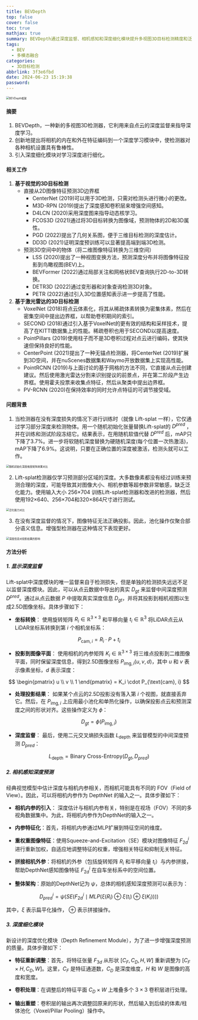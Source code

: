 ```yaml
---
title: BEVDepth
top: false
cover: false
toc: true
mathjax: true
summary: BEVDepth通过深度监督、相机感知和深度细化模块提升多视图3D目标检测精度和泛化能力。
tags:
  - BEV
  - 多模态融合
categories:
  - 3D目标检测
abbrlink: 3f3e6fbd
date: 2024-06-23 15:19:38
password:
---
```


<img src="./BEVDepth/image-20240612101031335.png" alt="BEVDepth框架" style="zoom:50%;" />

#### 摘要

1. BEVDepth，一种新的多视图3D检测器，它利用来自点云的深度监督来指导深度学习。
2. 创新地提出将相机的内在和外在特征编码到一个深度学习模块中，使检测器对各种相机设置具有鲁棒性。
3. 引入深度细化模块对学习深度进行细化。

#### 相关工作

1. **基于视觉的3D目标检测**
   - 直接从2D图像特征预测3D边界框
     - CenterNet (2019)可以用于3D检测，只需对检测头进行微小的更改。
     - M3D-RPN (2019)提出了深度感知卷积层来增强空间感知。
     - D4LCN (2020)采用深度图来指导动态核学习。
     - FCOS3D (2021)通过将3D目标转换为图像域，预测物体的2D和3D属性。
     - PGD (2022)提出了几何关系图，便于三维目标检测的深度估计。
     - DD3D (2021)证明深度预训练可以显著提高端到端3D检测。
   - 预测3D空间中的物体（将二维图像特征转换为三维空间）
     - LSS (2020)提出了一种视图变换方法，预测深度分布并将图像特征投影到鸟瞰视图(BEV)上。
     - BEVFormer (2022)通过局部关注和网格状BEV查询执行2D-to-3D转换。
     - DETR3D (2022)通过变形器和对象查询检测3D对象。
     - PETR (2022)通过引入3D位置感知表示进一步提高了性能。
2. **基于激光雷达的3D目标检测**
   - VoxelNet (2018)将点云体素化，将其从稀疏体素转换为密集体素，然后在密集空间中提出边界框，以帮助卷积期间的索引。
   - SECOND (2018)通过引入基于VoxelNet的更有效的结构和采样技术，提高了在KITTI数据集上的性能。稀疏卷积也用于SECOND以提高速度。
   - PointPillars (2019)使用柱子而不是3D卷积过程对点云进行编码，使其快速但保持良好的性能。
   - CenterPoint (2021)提出了一种无锚点检测器，将CenterNet (2019)扩展到3D空间，并在nuScenes数据集和Waymo开放数据集上实现高性能。
   - PointRCNN (2019)与上面讨论的基于网格的方法不同，它直接从点云创建建议。然后使用激光雷达分割来识别提议的前景点，并在第二阶段产生边界框。使用霍夫投票来收集点特征，然后从聚类中提出边界框。
   - PV-RCNN (2020)在保持效率的同时允许点特征的可调节接受域。

#### 问题背景

1. 当检测器在没有深度损失的情况下进行训练时（就像 Lift-splat 一样），它仅通过学习部分深度来检测物体。用一个随机初始化张量替换Lift-splat的 $D^{pred}$ ，并在训练和测试阶段冻结它。结果表示，在用随机软值代替 $D^{pred}$ 后，mAP只下降了3.7%。进一步将软随机深度替换为硬随机深度(每个位置一次热激活)，mAP下降了6.9%。这说明，只要在正确位置的深度被激活，检测头就可以工作。

<img src="./BEVDepth/image-20240623132246154.png" alt="随机初始化深度维度矩阵效果对比" style="zoom:50%;" />

2. Lift-splat检测器仅学习预测部分区域的深度。大多数像素都没有经过训练来预测合理的深度，可能导致其对图像大小、相机参数等超参数非常敏感，缺乏泛化能力。使用输入大小 256×704 训练Lift-splat检测器和改进的检测器，然后使用192×640、256×704和320×864尺寸进行测试。

<img src="./BEVDepth/image-20240623131520745.png" alt="泛化能力对比" style="zoom:50%;" />

3. 在没有深度监督的情况下，图像特征无法正确投影。因此，池化操作仅聚合部分语义信息。增强型检测器在这种情况下表现更好。

<img src="./BEVDepth/image-20240623130035322.png" alt="深度信息对投影结果的影响" style="zoom:50%;" />

#### 方法分析

##### 1. 显示深度监督

Lift-splat中深度模块的唯一监督来自于检测损失，但是单独的检测损失远远不足以监督深度模块。因此，可以从点云数据中导出的真实 $D_{gt}$ 来监督中间深度预测 $D^{pred}$。通过从点云数据 $P$ 中提取真实深度信息 $D_{gt}$，并将其投影到相机视图以生成2.5D图像坐标。具体步骤如下：

- **坐标转换**： 使用旋转矩阵 $R_i \in \mathbb{R}^{3 \times 3}$ 和平移向量 $t_i \in \mathbb{R}^{3}$ 将LiDAR点云从LiDAR坐标系转换到第 $i$ 个相机坐标系： 

$$
P_{\text{cam}, i} = R_i \cdot P + t_i
$$

- **投影到图像平面**： 使用相机的内参矩阵 $K_i \in \mathbb{R}^{3 \times 3}$ 将三维点投影到二维图像平面，同时保留深度信息，得到2.5D图像坐标 $P_{\text{img}, i}(u, v, d)$，其中 $u$ 和 $v$ 表示像素坐标，$d$ 表示深度： 

$$
\begin{pmatrix} u \\ v \\ 1 \end{pmatrix} = K_i \cdot P_{\text{cam}, i}
$$

- **处理投影结果**： 如果某个点云的2.5D投影没有落入第 $i$ 个视图，就直接丢弃它。然后，在 $P_{\text{img}, i}$ 上应用最小池化和单热化操作，以确保投影点云和预测深度之间的形状对齐。这些操作定义为 $\phi$：

$$
D_{gt} = \phi(P_{\text{img}, i})
$$

- **深度监督**： 最后，使用二元交叉熵损失函数 $L_{\text{depth}}$ 来监督模型的中间深度预测 $D_{pred}$： 

$$
L_{\text{depth}} = \text{Binary Cross-Entropy}(D_{gt}, D_{pred})
$$

##### 2. 相机感知深度预测

经典视觉模型中估计深度与相机内参相关，而相机可能具有不同的 FOV（Field of View）。因此，可以将相机内参作为 DepthNet 的输入之一。具体步骤如下：

- **相机内参的引入**： 深度估计与相机内参有关，特别是在视场（FOV）不同的多视角数据集中。为此，将相机内参作为DepthNet的输入之一。

- **内参特征化**：首先，将相机内参通过MLP扩展到特征空间的维度。

- **重权重图像特征**：使用Squeeze-and-Excitation（SE）模块对图像特征 $F_{2d}^{i}$ 进行重新加权，自适应地调整特征的权重，增强相关特征和抑制无关特征。

- **拼接相机外参**：将相机的外参（包括旋转矩阵 $R_i$ 和平移向量 $t_i$）与内参拼接，帮助DepthNet感知图像特征 $F_{2d}^{i}$ 在自车坐标系中的空间位置。

- **整体架构**：原始的DepthNet记为 $\psi$，总体的相机感知深度预测可以表示为： 

$$
D_{pred}^{i} = \psi(SE(F_{2d}^{i} \mid MLP(\xi(R_i) \oplus \xi(t_i) \oplus \xi(K_i))))
$$

其中，$\xi$ 表示扁平化操作， $\oplus$ 表示拼接操作。

##### 3. 深度细化模块

新设计的深度优化模块（Depth Refinement Module），为了进一步增强深度预测的质量。具体步骤如下：

- **特征重新调整**：首先，将特征张量 $F_{3d}$ 从形状 $[C_F, C_D, H, W]$ 重新调整为 $[C_F \times H, C_D, W]$。这里，$C_F$ 是特征通道数，$C_D$ 是深度维度，$H$ 和 $W$ 是图像的高度和宽度。

- **卷积处理**：在调整后的特征平面 $C_D \times W$ 上堆叠多个 $3 \times 3$ 卷积层进行处理。

- **输出重塑**：卷积层的输出再次调整回原来的形状，然后输入到后续的体素/柱体池化（Voxel/Pillar Pooling）操作中。
